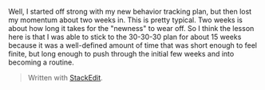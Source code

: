Well, I started off strong with my new behavior tracking plan, but then lost my momentum about two weeks in. This is pretty typical. Two weeks is about how long it takes for the "newness" to wear off. So I think the lesson here is that I was able to stick to the 30-30-30 plan for about 15 weeks because it was a well-defined amount of time that was short enough to feel finite, but long enough to push through the initial few weeks and into becoming a routine.


> Written with [StackEdit](https://stackedit.io/).
<!--stackedit_data:
eyJoaXN0b3J5IjpbMjM2NDM2OTA3XX0=
-->
